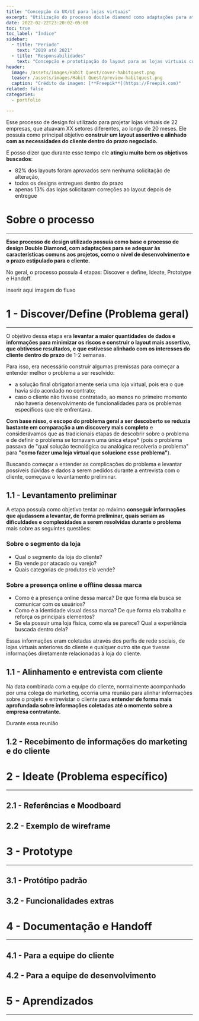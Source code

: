 ```yaml
---
title: "Concepção da UX/UI para lojas virtuais"
excerpt: "Utilização do processo double diamond como adaptações para atender melhor as necessidades da empresa"
date: 2022-02-22T23:20:02-05:00
toc: true
toc_label: "Índice"
sidebar:
  - title: "Período"
    text: "2019 até 2021"
  - title: "Responsabilidades"
    text: "Concepção e prototipação do layout para as lojas virtuais com base nos dados levantados sobre o comportamento do usuário e no conceito da experiência buscada pela marca do cliente."
header:
  image: /assets/images/Habit Quest/cover-habitquest.png
  teaser: /assets/images/Habit Quest/preview-habitquest.png
  caption: "Crédito da imagem: [**Freepik**](https://Freepik.com)"
related: false
categories:
  - portfolio

---
```

Esse processo de design foi utilizado para projetar lojas virtuais de 22 empresas, que atuavam XX setores diferentes, ao longo de 20 meses. Ele possuía como principal objetivo **construir um layout assertivo e alinhado com as necessidades do cliente dentro do prazo negociado.**

E posso dizer que durante esse tempo ele **atingiu muito bem os objetivos buscados**:
- 82% dos layouts foram aprovados sem nenhuma solicitação de alteração,
- todos os designs entregues dentro do prazo
- apenas 13% das lojas solicitaram correções ao layout depois de entregue


# Sobre o processo

---

**Esse processo de design utilizado possuía como base o processo de design Double Diamond, com adaptações para se adequar às características comuns aos projetos, como o nível de desenvolvimento e o prazo estipulado para o cliente.**

No geral, o processo possuía 4 etapas: Discover e define, Ideate, Prototype e Handoff.

inserir aqui imagem do fluxo

# 1 - Discover/Define  (Problema geral)

---

O objetivo dessa etapa era **levantar a maior quantidades de dados e informações para minimizar os riscos e construir o layout mais assertivo, que obtivesse resultados, e que estivesse alinhado com os interesses do cliente dentro do prazo** de 1-2 semanas.

Para isso, era necessário construir algumas premissas para começar a entender melhor o problema a ser resolvido:
- a solução final obrigatoriamente seria uma loja virtual, pois era o que havia sido acordado no contrato;
- caso o cliente não tivesse contratado, ao menos no primeiro momento não haveria desenvolvimento de funcionalidades para os problemas específicos que ele enfrentava.

**Com base nisso, o escopo do problema geral a ser descoberto se reduzia bastante em comparação a um discovery mais completo** e considerávamos que as tradicionais etapas de descobrir sobre o problema e de definir o problema se tornavam uma única etapa* (pois o problema passava de "qual solução tecnológica ou analógica resolveria o problema" para **"como fazer uma loja virtual que solucione esse problema"**).

Buscando começar a entender as complicações do problema e levantar possíveis dúvidas e dados a serem pedidos durante a entrevista com o cliente, começava o levantamento preliminar.


## 1.1 - Levantamento preliminar

A etapa possuía como objetivo tentar ao máximo **conseguir informações que ajudassem a levantar, de forma preliminar, quais seriam as dificuldades e complexidades a serem resolvidas durante o problema** mais sobre as seguintes questões:

### Sobre o segmento da loja

- Qual o segmento da loja do cliente?
- Ela vende por atacado ou varejo?
- Quais categorias de produtos ela vende?


### Sobre a presença online e offline dessa marca

- Como é a presença online dessa marca? De que forma ela busca se comunicar com os usuários?
- Como é a identidade visual dessa marca? De que forma ela trabalha e reforça os principais elementos?
- Se ela possuir uma loja física, como ela se parece? Qual a experiência buscada dentro dela?

Essas informações eram coletadas através dos perfis de rede sociais, de lojas virtuais anteriores do cliente e qualquer outro site que tivesse informações diretamente relacionadas à loja do cliente.


## 1.1 - Alinhamento e entrevista com cliente

Na data combinada com a equipe do cliente, normalmente acompanhado por uma colega do marketing, ocorria uma reunião para alinhar informações sobre o projeto e entrevistar o cliente para **entender de forma mais aprofundada sobre informações coletadas até o momento sobre a empresa contratante.**

Durante essa reunião

## 1.2 - Recebimento de informações do marketing e do cliente

# 2 - Ideate (Problema específico)
---
## 2.1 - Referências e Moodboard
## 2.2 - Exemplo de wireframe

# 3 - Prototype
---
## 3.1 - Protótipo padrão
## 3.2 - Funcionalidades extras

# 4 - Documentação e Handoff
---
## 4.1 - Para a equipe do cliente
## 4.2 - Para a equipe de desenvolvimento

# 5 - Aprendizados
---
